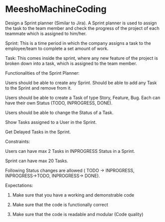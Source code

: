 # MeeshoMachineCoding
Design a Sprint planner (Similar to Jira). A Sprint planner is used to assign the task to the team member and check the progress of the project of each teammate which is assigned to him/her.

 

Sprint: This is a time period in which the company assigns a task to the employee/team to complete a set amount of work.

Task: This comes inside the sprint, where any new feature of the project is broken down into a task, which is assigned to the team member.

 

Functionalities of the Sprint Planner:

Users should be able to create any Sprint. Should be able to add any Task to the Sprint and remove from it.

Users should be able to create a Task of type Story, Feature, Bug. Each can have their own Status (TODO, INPROGRESS, DONE).

Users should be able to change the Status of a Task.

Show Tasks assigned to a User in the Sprint.

Get Delayed Tasks in the Sprint.

 

Constraints:

Users can have max 2 Tasks in INPROGRESS Status in a Sprint.

Sprint can have max 20 Tasks.

Following Status changes are allowed ( TODO -> INPROGRESS, INPROGRESS->TODO, INPROGRESS-> DONE).

 

Expectations:

1. Make sure that you have a working and demonstrable code

2. Make sure that the code is functionally correct 

3. Make sure that the code is readable and modular (Code quality)
